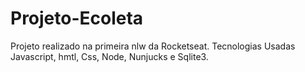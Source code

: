 # Projeto-Ecoleta

Projeto realizado na primeira nlw da Rocketseat.
Tecnologias Usadas Javascript, hmtl, Css, Node, Nunjucks e Sqlite3.
